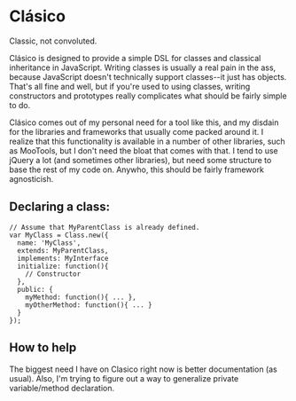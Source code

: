 Clásico
=======
Classic, not convoluted.

Clásico is designed to provide a simple DSL for classes and classical
inheritance in JavaScript.  Writing classes is usually a real pain in the
ass, because JavaScript doesn't technically support classes--it just has
objects.  That's all fine and well, but if you're used to using classes,
writing constructors and prototypes really complicates what should be
fairly simple to do.

Clásico comes out of my personal need for a tool like this, and my disdain
for the libraries and frameworks that usually come packed around it.  I
realize that this functionality is available in a number of other libraries,
such as MooTools, but I don't need the bloat that comes with that.  I
tend to use jQuery a lot (and sometimes other libraries), but need some
structure to base the rest of my code on.  Anywho, this should be fairly
framework agnosticish.

Declaring a class:
------------------
    // Assume that MyParentClass is already defined.
    var MyClass = Class.new({
      name: 'MyClass',
      extends: MyParentClass,
      implements: MyInterface
      initialize: function(){
        // Constructor
      },
      public: {
        myMethod: function(){ ... },
        myOtherMethod: function(){ ... }
      }
    });


How to help
-----------

The biggest need I have on Clasico right now is better documentation
(as usual).  Also, I'm trying to figure out a way to generalize private
variable/method declaration.
